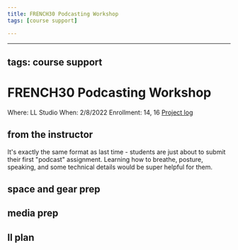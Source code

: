 ```yaml
---
title: FRENCH30 Podcasting Workshop
tags: [course support]

---
```


---
tags: course support
---
# FRENCH30 Podcasting Workshop

Where: LL Studio
When: 2/8/2022
Enrollment: 14, 16
[Project log](https://docs.google.com/document/d/1p88Bf3_HCG0s3wfWZaacjseBChSBwhBoHs2eEX--mF8/edit#heading=h.jfop1i4p6cd5)

## from the instructor
It's exactly the same format as last time - students are just about to submit their first "podcast" assignment. Learning how to breathe, posture, speaking, and some technical details would be super helpful for them.

## space and gear prep
## media prep
## ll plan